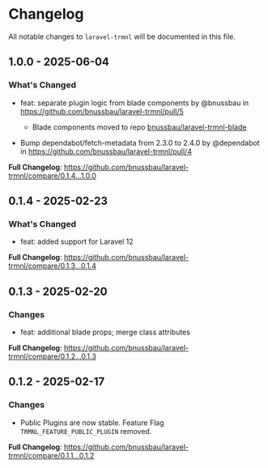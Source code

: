 # Changelog

All notable changes to `laravel-trmnl` will be documented in this file.

## 1.0.0 - 2025-06-04

### What's Changed

* feat: separate plugin logic from blade components by @bnussbau in https://github.com/bnussbau/laravel-trmnl/pull/5
  * Blade components moved to repo [bnussbau/laravel-trmnl-blade](https://github.com/bnussbau/laravel-trmnl-blade)
  
* Bump dependabot/fetch-metadata from 2.3.0 to 2.4.0 by @dependabot in https://github.com/bnussbau/laravel-trmnl/pull/4

**Full Changelog**: https://github.com/bnussbau/laravel-trmnl/compare/0.1.4...1.0.0

## 0.1.4 - 2025-02-23

### What's Changed

* feat: added support for Laravel 12

**Full Changelog**: https://github.com/bnussbau/laravel-trmnl/compare/0.1.3...0.1.4

## 0.1.3 - 2025-02-20

### Changes

* feat: additional blade props; merge class attributes

**Full Changelog**: https://github.com/bnussbau/laravel-trmnl/compare/0.1.2...0.1.3

## 0.1.2 - 2025-02-17

### Changes

* Public Plugins are now stable. Feature Flag `TRMNL_FEATURE_PUBLIC_PLUGIN` removed.

**Full Changelog**: https://github.com/bnussbau/laravel-trmnl/compare/0.1.1...0.1.2
